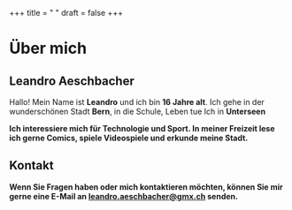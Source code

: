 +++
title = "‎ "
draft = false
+++
<!--StartFragment-->

<!DOCTYPE html> <html lang="de"> <head> <meta charset="UTF-8"> <meta name="viewport" content="width=device-width, initial-scale=1.0"> <title>Über mich - Leandro</title> </head> <body> <h1>Über mich</h1> <section> <h2>Leandro Aeschbacher</h2> <p>Hallo! Mein Name ist <strong>Leandro</strong> und ich bin <strong>16 Jahre alt</strong>. Ich gehe in der wunderschönen Stadt <strong>Bern</strong>, in die Schule, Leben tue Ich in <strong>Unterseen</strong. Ich bin ein interessierter Schüler, der gerne lernt und seine Fähigkeiten in verschiedenen Bereichen erweitert. Ausser natürlich Französisch --</p> <p>Ich interessiere mich für Technologie und Sport. In meiner Freizeit lese ich gerne Comics, spiele Videospiele und erkunde meine Stadt.</p> </section> <section> <h2>Kontakt</h2> <p>Wenn Sie Fragen haben oder mich kontaktieren möchten, können Sie mir gerne eine E-Mail an <a href="mailto:leandro.aeschbacher@gmx.ch">leandro.aeschbacher@gmx.ch</a> senden.</p> </section> </body> </html>

<!--EndFragment-->